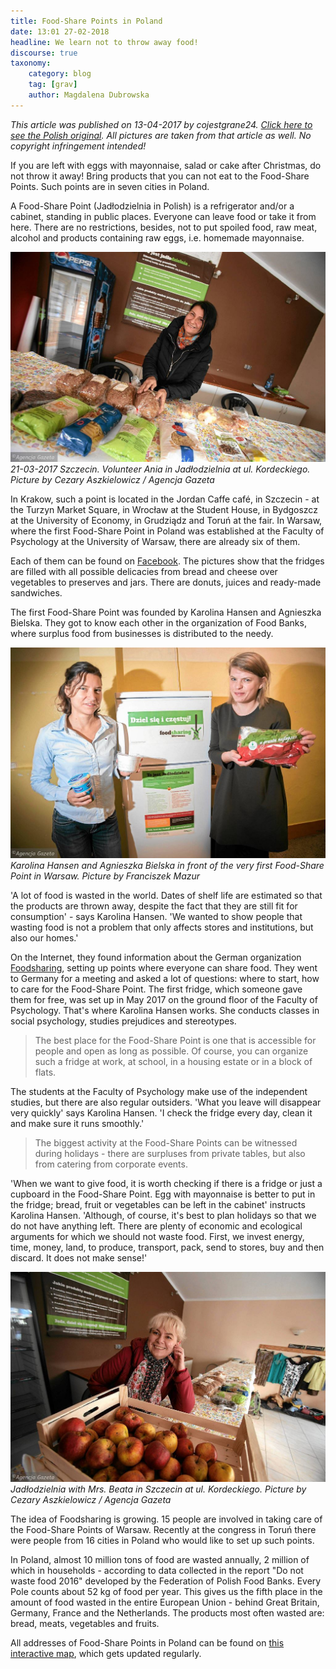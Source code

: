 ```yaml
---
title: Food-Share Points in Poland
date: 13:01 27-02-2018
headline: We learn not to throw away food!
discourse: true
taxonomy:
    category: blog
    tag: [grav]
    author: Magdalena Dubrowska
---
```


_This article was published on 13-04-2017 by cojestgrane24. [Click here to see the Polish original](http://cojestgrane24.wyborcza.pl/cjg24/1,13,21634177,147811,Jadlodzielnie-w-Polsce--Uczymy-sie-nie-wyrzucac-je.html). All pictures are taken from that article as well. No copyright infringement intended!_

If you are left with eggs with mayonnaise, salad or cake after Christmas, do not throw it away! Bring products that you can not eat to the Food-Share Points. Such points are in seven cities in Poland.

A Food-Share Point (Jadłodzielnia in Polish) is a refrigerator and/or a cabinet, standing in public places. Everyone can leave food or take it from here. There are no restrictions, besides, not to put spoiled food, raw meat, alcohol and products containing raw eggs, i.e. homemade mayonnaise.

![](poland1.jpg)
_21-03-2017 Szczecin. Volunteer Ania in Jadłodzielnia at ul. Kordeckiego. Picture by Cezary Aszkielowicz / Agencja Gazeta_

In Krakow, such a point is located in the Jordan Caffe café, in Szczecin - at the Turzyn Market Square, in Wrocław at the Student House, in Bydgoszcz at the University of Economy, in Grudziądz and Toruń at the fair. In Warsaw, where the first Food-Share Point in Poland was established at the Faculty of Psychology at the University of Warsaw, there are already six of them.

Each of them can be found on [Facebook](https://www.facebook.com/FoodsharingPolska/). The pictures show that the fridges are filled with all possible delicacies from bread and cheese over vegetables to preserves and jars. There are donuts, juices and ready-made sandwiches.

The first Food-Share Point was founded by Karolina Hansen and Agnieszka Bielska. They got to know each other in the organization of Food Banks, where surplus food from businesses is distributed to the needy.

![](poland2.jpg)
_Karolina Hansen and Agnieszka Bielska in front of the very first Food-Share Point in Warsaw. Picture by Franciszek Mazur_

'A lot of food is wasted in the world. Dates of shelf life are estimated so that the products are thrown away, despite the fact that they are still fit for consumption' - says Karolina Hansen. 'We wanted to show people that wasting food is not a problem that only affects stores and institutions, but also our homes.'

On the Internet, they found information about the German organization [Foodsharing](https://foodsharing.de), setting up points where everyone can share food. They went to Germany for a meeting and asked a lot of questions: where to start, how to care for the Food-Share Point. The first fridge, which someone gave them for free, was set up in May 2017 on the ground floor of the Faculty of Psychology. That's where Karolina Hansen works. She conducts classes in social psychology, studies prejudices and stereotypes.

> The best place for the Food-Share Point is one that is accessible for people and open as long as possible. Of course, you can organize such a fridge at work, at school, in a housing estate or in a block of flats.

The students at the Faculty of Psychology make use of the independent studies, but there are also regular outsiders. 'What you leave will disappear very quickly' says Karolina Hansen. 'I check the fridge every day, clean it and make sure it runs smoothly.'

> The biggest activity at the Food-Share Points can be witnessed during holidays - there are surpluses from private tables, but also from catering from corporate events.

'When we want to give food, it is worth checking if there is a fridge or just a cupboard in the Food-Share Point. Egg with mayonnaise is better to put in the fridge; bread, fruit or vegetables can be left in the cabinet' instructs Karolina Hansen. 'Although, of course, it's best to plan holidays so that we do not have anything left. There are plenty of economic and ecological arguments for which we should not waste food. First, we invest energy, time, money, land, to produce, transport, pack, send to stores, buy and then discard. It does not make sense!'

![](poland3.jpg)
_Jadłodzielnia with Mrs. Beata in Szczecin at ul. Kordeckiego. Picture by Cezary Aszkielowicz / Agencja Gazeta_

The idea of Foodsharing is growing. 15 people are involved in taking care of the Food-Share Points of Warsaw. Recently at the congress in Toruń there were people from 16 cities in Poland who would like to set up such points.

In Poland, almost 10 million tons of food are wasted annually, 2 million of which in households - according to data collected in the report "Do not waste food 2016" developed by the Federation of Polish Food Banks. Every Pole counts about 52 kg of food per year. This gives us the fifth place in the amount of food wasted in the entire European Union - behind Great Britain, Germany, France and the Netherlands. The products most often wasted are: bread, meats, vegetables and fruits.

All addresses of Food-Share Points in Poland can be found on [this interactive map](https://www.google.com/maps/d/viewer?mid=1vpCSdHuflmBIw4WWV3VFCQ4L2sU&ll=51.81707170821971%2C17.788496699999996&z=6), which gets updated regularly.
